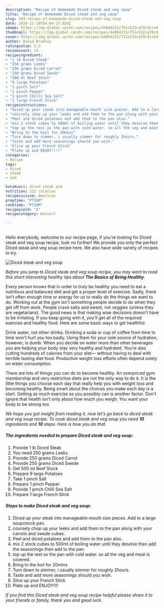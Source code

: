 ```yaml
---
description: "Recipe of Homemade Diced steak and veg soup"
title: "Recipe of Homemade Diced steak and veg soup"
slug: 569-recipe-of-homemade-diced-steak-and-veg-soup
date: 2020-11-18T04:04:17.026Z
image: https://img-global.cpcdn.com/recipes/44884215/751x532cq70/diced-steak-and-veg-soup-recipe-main-photo.jpg
thumbnail: https://img-global.cpcdn.com/recipes/44884215/751x532cq70/diced-steak-and-veg-soup-recipe-main-photo.jpg
cover: https://img-global.cpcdn.com/recipes/44884215/751x532cq70/diced-steak-and-veg-soup-recipe-main-photo.jpg
author: David Bradley
ratingvalue: 3.3
reviewcount: 14
recipeingredient:
- "1 lb Diced Steak"
- "250 grams Leeks"
- "250 grams Diced Carrot"
- "250 grams Diced Swede"
- "500 ml Beef Stock"
- "9 large Potatoes"
- "1 pinch Salt"
- "1 pinch Pepper"
- "1 pinch Chilli Sea Salt"
- "1 large French Stick"
recipeinstructions:
- "Diced up your steak into manageable mouth size pieces. Add to a large soup/stock pan."
- "coursely chop up your leeks and add them to the pan along with your carrots and swede cubes."
- "Peel and diced potatoes and add them to the pan also."
- "mix 2 stock cubes to 500ml of boiling water until they desolve then add the seasonings then add to the pan."
- "top up the rest ov the pan with cold water. so all the veg and meat is covered."
- "Bring to the boil for 20mins"
- "Turn down to simmer, i usually simmer for roughly 2hours."
- "Taste and add more seasonings should you wish."
- "Slice up your French Stick"
- "Plate up and ENJOY!!!!"
categories:
- Recipe
tags:
- diced
- steak
- and

katakunci: diced steak and 
nutrition: 222 calories
recipecuisine: American
preptime: "PT16M"
cooktime: "PT38M"
recipeyield: "2"
recipecategory: Dessert

---
```

<br>
Hello everybody, welcome to our recipe page, if you're looking for Diced steak and veg soup recipe, look no further! We provide you only the perfect Diced steak and veg soup recipe here. We also have wide variety of recipes to try.
<br>


![Diced steak and veg soup](https://img-global.cpcdn.com/recipes/44884215/751x532cq70/diced-steak-and-veg-soup-recipe-main-photo.jpg)

<i>Before you jump to Diced steak and veg soup recipe, you may want to read this short interesting healthy tips about <strong>The Basics of Being Healthy</strong>.</i>

Every person knows that in order to truly be healthy you need to eat a nutritious and balanced diet and get a proper level of exercise. Sadly, there isn't often enough time or energy for us to really do the things we want to do. Working out at the gym isn't something people decide to do when they get off from work. People crave salty and sweet, not veggies (unless they are vegetarians). The good news is that making wise decisions doesn’t have to be irritating. If you keep going with it, you'll get all of the required exercise and healthy food. Here are some basic ways to get healthful.

Drink water, not other drinks. Drinking a soda or cup of coffee from time to time won't hurt you too badly. Using them for your sole source of hydration, however, is dumb. When you decide on water more than other beverages you are helping your body stay very healthy and hydrated. You’re also cutting hundreds of calories from your diet— without having to deal with terrible tasting diet food. Productive weight loss efforts often depend solely on water consumption.

There are lots of things you can do to become healthy. An overpriced gym membership and very restrictive diets are not the only way to do it. It is the little things you choose each day that really help you with weight loss and becoming healthy. Being smart about the choices you make each day is a start. Getting as much exercise as you possibly can is another factor. Don't ignore that health isn't only about how much you weigh. You want your body to be strong too. 


<i>We hope you got insight from reading it, now let's go back to diced steak and veg soup recipe. To cook diced steak and veg soup you need <strong>10</strong> ingredients and <strong>10</strong> steps. Here is how you do that.
</i>

##### The ingredients needed to prepare Diced steak and veg soup:

1. Provide 1 lb Diced Steak
1. You need 250 grams Leeks
1. Provide 250 grams Diced Carrot
1. Provide 250 grams Diced Swede
1. Get 500 ml Beef Stock
1. Prepare 9 large Potatoes
1. Take 1 pinch Salt
1. Prepare 1 pinch Pepper
1. Provide 1 pinch Chilli Sea Salt
1. Prepare 1 large French Stick


##### Steps to make Diced steak and veg soup:

1. Diced up your steak into manageable mouth size pieces. Add to a large soup/stock pan.
1. coursely chop up your leeks and add them to the pan along with your carrots and swede cubes.
1. Peel and diced potatoes and add them to the pan also.
1. mix 2 stock cubes to 500ml of boiling water until they desolve then add the seasonings then add to the pan.
1. top up the rest ov the pan with cold water. so all the veg and meat is covered.
1. Bring to the boil for 20mins
1. Turn down to simmer, i usually simmer for roughly 2hours.
1. Taste and add more seasonings should you wish.
1. Slice up your French Stick
1. Plate up and ENJOY!!!!


<i>If you find this Diced steak and veg soup recipe helpful please share it to your friends or family, thank you and good luck.</i>
